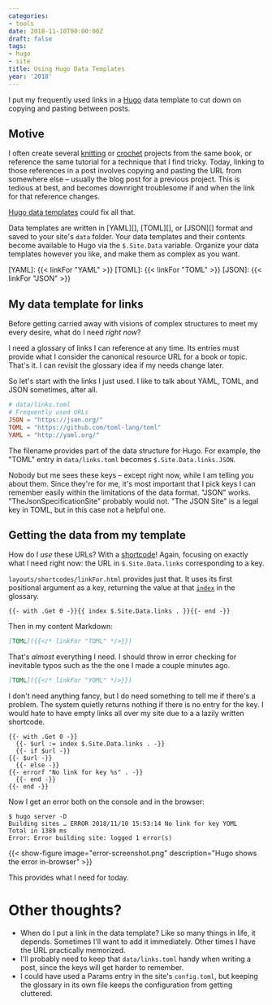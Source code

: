 ```yaml
---
categories:
- tools
date: 2018-11-10T00:00:00Z
draft: false
tags:
- hugo
- site
title: Using Hugo Data Templates
year: '2018'
---
```


I put my frequently used links in a [Hugo][] data template to cut down on copying and pasting between posts.

[Hugo]: https://gohugo.io/

<!--more-->

## Motive

I often create several [knitting][] or [crochet][] projects from the same book, or reference the same tutorial
for a technique that I find tricky. Today, linking to those references in a post involves copying and
pasting the URL from somewhere else – usually the blog post for a previous project. This is tedious at best,
and becomes downright troublesome if and when the link for that reference changes.

[knitting]: /tags/knitting
[crochet]: /tags/crochet

[Hugo data templates][] could fix all that.

[Hugo data templates]: https://gohugo.io/templates/data-templates/

Data templates are written in [YAML][], [TOML][], or [JSON][] format and saved to your
site's `data` folder. Your data templates and their contents become available to Hugo via the `$.Site.Data`
variable. Organize your data templates however you like, and make them as complex as you want.

[YAML]: {{< linkFor "YAML" >}}
[TOML]: {{< linkFor "TOML" >}}
[JSON]: {{< linkFor "JSON" >}}

## My data template for links

Before getting carried away with visions of complex structures to meet my every desire, what do I need *right
now*?

I need a glossary of links I can reference at any time. Its entries must provide what I consider the canonical
resource URL for a book or topic. That's it. I can revisit the glossary idea if my needs change later.

So let's start with the links I just used. I like to talk about YAML, TOML, and JSON sometimes, after all.

``` toml
# data/links.toml
# Frequently used URLs
JSON = "https://json.org/"
TOML = "https://github.com/toml-lang/toml"
YAML = "http://yaml.org/"
```

The filename provides part of the data structure for Hugo. For example, the "TOML" entry in `data/links.toml`
becomes `$.Site.Data.links.JSON`.

Nobody but me sees these keys – except right now, while I am telling *you* about them. Since they're for me,
it's most important that I pick keys I can remember easily within the limitations of the data format. "JSON"
works. "TheJsonSpecificationSite" probably would not. "The JSON Site" is a legal key in TOML, but in this case
not a helpful one.

## Getting the data from my template

How do I *use* these URLs? With a [shortcode][]! Again, focusing on exactly what I need right now: the URL
in `$.Site.Data.links` corresponding to a key.

[shortcode]: https://gohugo.io/templates/shortcode-templates/

`layouts/shortcodes/linkFor.html` provides just that. It uses its first positional argument as a key,
returning the value at that [`index`][] in the glossary.

[`index`]: https://gohugo.io/functions/index-function/

    {{- with .Get 0 -}}{{ index $.Site.Data.links . }}{{- end -}}

Then in my content Markdown:

``` markdown
[TOML]({{</* linkFor "TOML" */>}})
```

That's *almost* everything I need. I should throw in error checking for inevitable typos such as the the one I
made a couple minutes ago.

``` markdown
[TOML]({{</* linkFor "YOML" */>}})
```

I don't need anything fancy, but I do need something to tell me if there's a problem. The system quietly
returns nothing if there is no entry for the key. I would hate to have empty links all over my site due to a
a lazily written shortcode.

    {{- with .Get 0 -}}
      {{- $url := index $.Site.Data.links . -}}
      {{- if $url -}}
	{{- $url -}}
      {{- else -}}
	{{- errorf "No link for key %s" . -}}
      {{- end -}}
    {{- end -}}

Now I get an error both on the console and in the browser:

    $ hugo server -D
    Building sites … ERROR 2018/11/10 15:53:14 No link for key YOML
    Total in 1389 ms
    Error: Error building site: logged 1 error(s)

{{< show-figure
    image="error-screenshot.png"
    description="Hugo shows the error in-browser" >}}

This provides what I need for today.

# Other thoughts?

* When do I put a link in the data template? Like so many things in life, it depends. Sometimes I'll want to
  add it immediately. Other times I have the URL practically memorized.
* I'll probably need to keep that `data/links.toml` handy when writing a post, since the keys will get harder
  to remember.
* I could have used a Params entry in the site's `config.toml`, but keeping the glossary in its own file keeps
  the configuration from getting cluttered.

